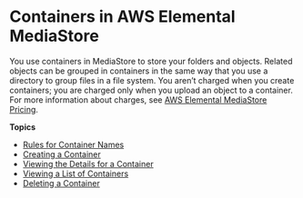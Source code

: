 # Containers in AWS Elemental MediaStore<a name="containers"></a>

You use containers in MediaStore to store your folders and objects\. Related objects can be grouped in containers in the same way that you use a directory to group files in a file system\. You aren’t charged when you create containers; you are charged only when you upload an object to a container\. For more information about charges, see [AWS Elemental MediaStore Pricing](https://aws.amazon.com/mediastore/pricing/)\.

**Topics**
+ [Rules for Container Names](containers-rules-for-names.md)
+ [Creating a Container](containers-create.md)
+ [Viewing the Details for a Container](containers-view-details.md)
+ [Viewing a List of Containers](containers-view-list.md)
+ [Deleting a Container](containers-delete.md)